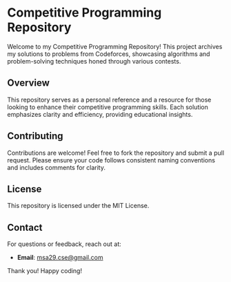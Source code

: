 # Competitive Programming Repository

Welcome to my Competitive Programming Repository! This project archives my solutions to problems from Codeforces, showcasing algorithms and problem-solving techniques honed through various contests.

## Overview

This repository serves as a personal reference and a resource for those looking to enhance their competitive programming skills. Each solution emphasizes clarity and efficiency, providing educational insights.

## Contributing

Contributions are welcome! Feel free to fork the repository and submit a pull request. Please ensure your code follows consistent naming conventions and includes comments for clarity.

## License

This repository is licensed under the MIT License.

## Contact

For questions or feedback, reach out at:

- **Email**: msa29.cse@gmail.com

Thank you! Happy coding!
